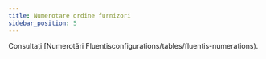 ```yaml
---
title: Numerotare ordine furnizori
sidebar_position: 5
---
```


Consultați [Numerotări Fluentisconfigurations/tables/fluentis-numerations).